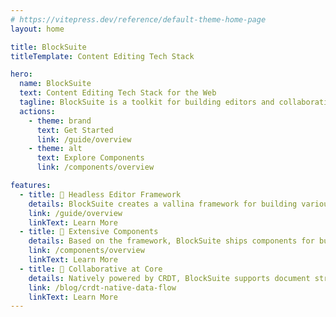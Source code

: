 ```yaml
---
# https://vitepress.dev/reference/default-theme-home-page
layout: home

title: BlockSuite
titleTemplate: Content Editing Tech Stack

hero:
  name: BlockSuite
  text: Content Editing Tech Stack for the Web
  tagline: BlockSuite is a toolkit for building editors and collaborative applications.
  actions:
    - theme: brand
      text: Get Started
      link: /guide/overview
    - theme: alt
      text: Explore Components
      link: /components/overview

features:
  - title: 🧩 Headless Editor Framework
    details: BlockSuite creates a vallina framework for building various editors, enabling the design of diverse editing interfaces.
    link: /guide/overview
    linkText: Learn More
  - title: 🎨 Extensive Components
    details: Based on the framework, BlockSuite ships components for building complex editor UIs, which are highly interoperable.
    link: /components/overview
    linkText: Learn More
  - title: 🧬 Collaborative at Core
    details: Natively powered by CRDT, BlockSuite supports document streaming and conflict resolution at its heart, ready for collaboration inherently.
    link: /blog/crdt-native-data-flow
    linkText: Learn More
---
```

